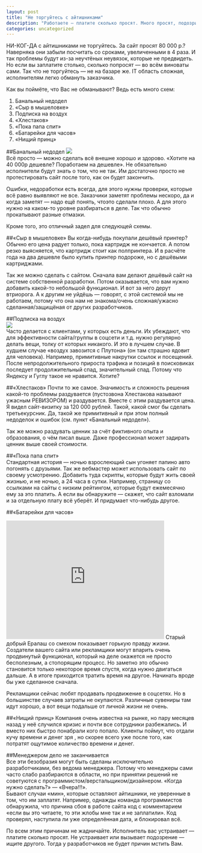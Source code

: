 ```yaml
---
layout: post
title: "Не торгуйтесь с айтишниками"
description: "Работаете — платите сколько просят. Много просят, подозрительны — не работайте. "
categories: uncategorized
---
```


НИ-КОГ-ДА с айтишниками не торгуйтесь. За сайт просят 80 000 р.? Наверняка они забыли посчитать со сроками, увеличенными в 4 раза. И так проблемы будут из-за неучтёных неувязок, которые не предвидеть. Но если вы заплатите столько, сколько попросят — во всём виноваты сами. Так что не торгуйтесь — не на базаре же. IT область сложная, исполнителям легко обмануть заказчика.  

Как вы поймёте, что Вас не обманывают? Ведь есть много схем:

1. Банальный недодел
1. «Сыр в мышеловке»
1. Подписка на воздух
1. «Хлестаков»
1. «Пока папа спит»
1. «Батарейки для часов»
1. «Нищий принц»

##Банальный недодел
<img src="/img/domsite.jpg">  
Всё просто — можно сделать всё внешне хорошо и здорово. «Хотите на 40 000р дешевле? Поработаем на дешевле». Не обязательно исполнители будут знать о том, что не так. Им достаточно просто не протестировать сайт после того, как он будет закончить.

Ошибки, недоработки есть всегда, для этого нужны проверки, которые всё равно выявляют не все. Заказчики заметят проблемы нескоро, да и когда заметят — надо ещё понять, чтоэто сделали плохо. А для этого нужно на каком-то уровне разбираться в деле. Так что обычно прокатывают разные отмазки.

Кроме того, это отличный задел для следующей схемы.

##«Сыр в мышеловке»
Вы когда-нибудь покупали дешёвый принтер? Обычно его цена радует только, пока картридж не кончается. А потом резко выясняется, что картридж стоит как полпринтера. И в расчёте года на два дешевле было купить принтер подороже, но с дешёвыми картриджами.

Так же можно сделать с сайтом. Сначала вам делают дешёвый сайт на системе собственной разработки. Потом оказывается, что вам нужно добавить какой-то небольшой функционал. И вот за него дерут втриорога. А к другим не уйдёшь — говорят, с этой системой мы не работаем, потому что она нам не знакома/очень сложная/ужасно сделанная/защищёная от других разработчиков. 

##Подписка на воздух  
<img src="/img/krym-vozduh.jpg">  
Часто делается с клиентами, у которых есть деньги. Их убеждают, что для эффективности сайта/группы в соцсети и т.д. нужно регулярно делать вещи, толку от которых никакого. И это в лучшем случае. В худшем случае «воздух завозится с Плутона» (он там страшно ядовит для человека). Например, примитивные накрутки ссылок и посещений. После непродолжительного прироста трафика и позиций в поисковиках последует продолжительный спад, значительный спад. Потому что Яндексу и Гуглу такое не нравится. Хотите?

##«Хлестаков»
Почти то же самое. Значимость и сложность решения какой-то проблемы раздувается (пустозвона Хлестакова называют ужасным РЕВИЗОРОМ) и раздувается. Вместе с этим раздувается цена. Я видел сайт-визитку за 120 000 рублей. Такой, какой смог бы сделать третьекурсник. Да, такой же примитивный и при этом полный недоделок и ошибок (см. пункт «Банальный недодел»).

Так же можно раздувать ценник за счёт фиктивного опыта и образования, о чём писал выше. Даже профессионал может задирать ценник выше своей стоимости.

##«Пока папа спит»  
Стандартная история — ночью взрослеющий сын угоняет папино авто погонять с друзьями. Так же вебмастер может использовать сайт по своему усмотрению. Добавить туда скрипты, которые будут жить своей жизнью, и не ночью, а 24 часа в сутки. Например, страницу со ссылками на сайты с низким рейтингом, которые будут ежемесячно ему за это платить. А если вы обнаружите — скажет, что сайт взломали и за отдельную плату всё уберёт. И придумает что-нибудь другое.

##«Батарейки для часов»  
<iframe width="420" height="315" src="https://www.youtube.com/embed/jZ7RSV8XH3k" frameborder="0" allowfullscreen></iframe>
Старый добрый Ералаш со смехом показывает горькую правду жизни. Создатели вашего сайта или рекламщики могут впарить очень продвинутый функционал, который на деле окажется не просто бесполезным, а стопорящим процесс. Но заметно это обычно становится только некоторое время спустя, когда нужно двигаться дальше. А в итоге приходится тратить время на другое. Начинать вроде бы уже сделанное сначала.

Рекламщики сейчас любят продавать продвижение в соцсетях. Но в большинстве случаев затраты не окупаются. Различные сувениры там идут хорошо, а вот вещи подальше от личной жизни не очень.

##«Нищий принц»
Компания очень известна на рынке, но пару месяцев назад у неё случился кризис и почти все сотрудники разбежались. И вместо них быстро понабрали кого попало. Клиенты поймут, что отдали кучу времени и денег зря , но скорее всего уже после того, как потратят ощутимое количество времени и денег.

##Менеджером дело не заканчивается  
Все эти безобразия могут быть сделаны исключительно разработчиками, без ведома менеджера. Потому что менеджеры сами часто слабо разбираются в области, но при принятии решений не советуются с программистом/верстальщиком/дизайнером. «Когда нужно сделать?» — «Вчера!!!».  
 Бывают случаи «мин», которые оставляют айтишники, не уверенные в том, что им заплатят. Например, однажды команда программистов обнаружила, что причина сбоя в работе сайта код с комментарием «если вы это читаете, то эти жлобы мне так и не заплатили». Код проверял, наступила ли уже определённая дата, и блокировал всё.

По всем этим причинам не жадничайте. Исполнитель вас устраивает — платите сколько просят. Не устраивает или вызывает подозрение — ищите другого. Тогда у разработчиков не будет причин мстить Вам.
